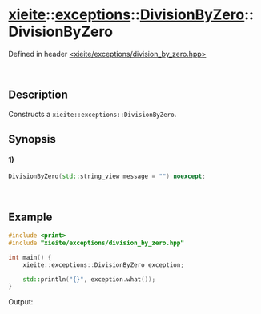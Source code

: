 # [xieite](../../../../../../xieite.md)\:\:[exceptions](../../../../../../exceptions.md)\:\:[DivisionByZero](../../../../division_by_zero.md)\:\:DivisionByZero
Defined in header [<xieite/exceptions/division_by_zero.hpp>](../../../../../../../include/xieite/exceptions/division_by_zero.hpp)

&nbsp;

## Description
Constructs a `xieite::exceptions::DivisionByZero`.

## Synopsis
#### 1)
```cpp
DivisionByZero(std::string_view message = "") noexcept;
```

&nbsp;

## Example
```cpp
#include <print>
#include "xieite/exceptions/division_by_zero.hpp"

int main() {
    xieite::exceptions::DivisionByZero exception;

    std::println("{}", exception.what());
}
```
Output:
```

```
